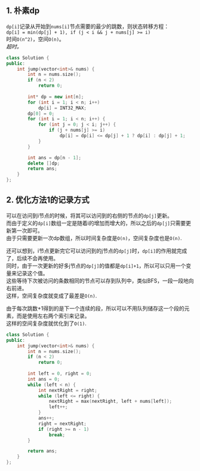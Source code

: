 ## 1. 朴素dp
`dp[i]`记录从开始到`nums[i]`节点需要的最少的跳数，则状态转移方程：  
`dp[i] = min(dp[j] + 1), if (j < i && j + nums[j] >= i)`  
时间`O(n^2)`，空间`O(n)`。  
*超时。*  
```cpp
class Solution {
public:
    int jump(vector<int>& nums) {
        int n = nums.size();
        if (n < 2)
            return 0;
        
        int* dp = new int[n];
        for (int i = 1; i < n; i++)
            dp[i] = INT32_MAX;
        dp[0] = 0;
        for (int i = 1; i < n; i++) {
            for (int j = 0; j < i; j++) {
                if (j + nums[j] >= i)
                    dp[i] = dp[i] <= dp[j] + 1 ? dp[i] : dp[j] + 1;
            }
        }

        int ans = dp[n - 1];
        delete []dp;
        return ans;
    }
};
```
  
## 2. 优化方法1的记录方式
可以在访问到i节点的时候，将其可以访问到的右侧的节点的`dp[j]`更新。  
而由于定义的`dp[i]`数组一定是随着i的增加而增大的，所以之后的`dp[j]`只需要更新第一次即可。  
由于只需要更新一次dp数组，所以时间复杂度是`O(n)`，空间复杂度也是`O(n)`.  
  
还可以想到，i节点更新完它可以访问到的j节点的`dp[j]`时，`dp[i]`的作用就完成了，后续不会再使用。  
同时，由于一次更新的好多j节点的`dp[j]`的值都是`dp[i]+1`，所以可以只用一个变量来记录这个值。  
这些等待下次被访问的条数相同的节点可以存到队列中，类似BFS，一段一段地向右前进。  
这样，空间复杂度就变成了最差是`O(n)`.  
  
由于每次跳数+1得到的是下一个连续的段，所以可以不用队列储存这一个段的元素，而是使用左右两个索引来记录。  
这样的空间复杂度就优化到了`O(1)`.  
```cpp
class Solution {
public:
    int jump(vector<int>& nums) {
        int n = nums.size();
        if (n < 2)
            return 0;
        
        int left = 0, right = 0;
        int ans = 0;
        while (left < n) {
            int nextRight = right;
            while (left <= right) {
                nextRight = max(nextRight, left + nums[left]);
                left++;
            }
            ans++;
            right = nextRight;
            if (right >= n - 1)
                break;
        }

        return ans;
    }
};
```